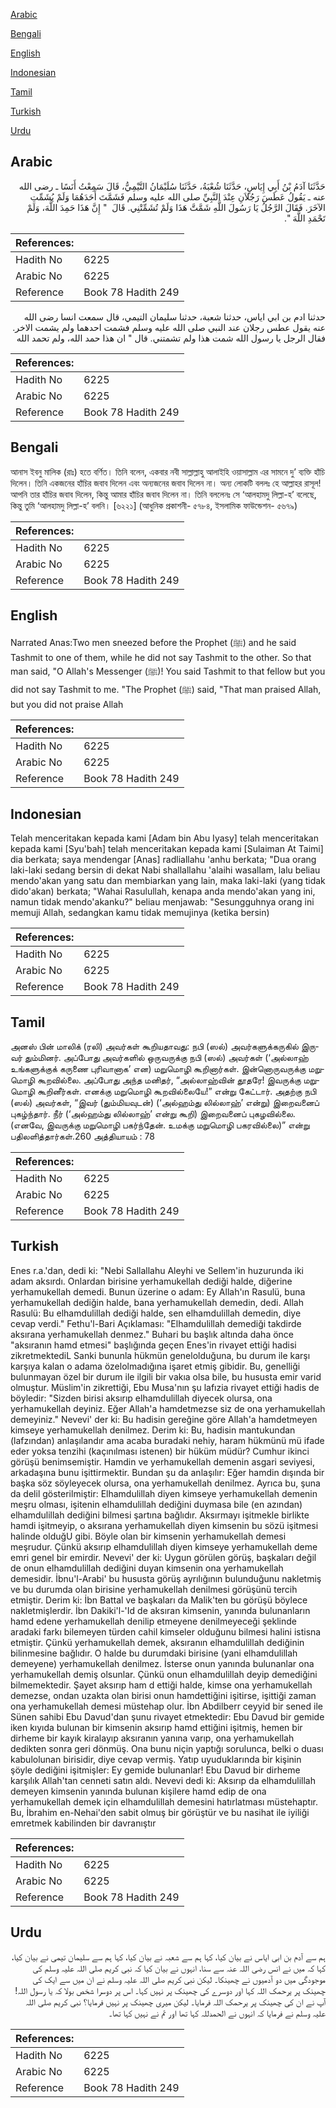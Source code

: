 [Arabic](#arabic)

[Bengali](#bengali)

[English](#english)

[Indonesian](#indonesian)

[Tamil](#tamil)

[Turkish](#turkish)

[Urdu](#urdu)

## Arabic


<div dir="rtl" lang="ar" style={{fontSize:'larger',backgroundColor:'#f8f9fa',padding:20}}>
حَدَّثَنَا آدَمُ بْنُ أَبِي إِيَاسٍ، حَدَّثَنَا شُعْبَةُ، حَدَّثَنَا سُلَيْمَانُ التَّيْمِيُّ، قَالَ سَمِعْتُ أَنَسًا ـ رضى الله عنه ـ يَقُولُ عَطَسَ رَجُلاَنِ عِنْدَ النَّبِيِّ صلى الله عليه وسلم فَشَمَّتَ أَحَدَهُمَا وَلَمْ يُشَمِّتِ الآخَرَ‏.‏ فَقَالَ الرَّجُلُ يَا رَسُولَ اللَّهِ شَمَّتَّ هَذَا وَلَمْ تُشَمِّتْنِي‏.‏ قَالَ ‏ "‏ إِنَّ هَذَا حَمِدَ اللَّهَ، وَلَمْ تَحْمَدِ اللَّهَ ‏"‏‏.‏
</div>
<div style={{backgroundColor:'#f8f9fa',padding:20, marginBottom: 10}}><table> <thead> <tr> <th>References:</th> <th></th> </tr> </thead> <tbody><tr><td>Hadith No</td><td>6225</td></tr><tr><td>Arabic No</td><td>6225</td></tr><tr><td>Reference</td><td>Book 78 Hadith 249</td></tr></tbody></table></div>


<div dir="rtl" lang="ar" style={{fontSize:'larger',backgroundColor:'#f8f9fa',padding:20}}>
حدثنا ادم بن ابي اياس، حدثنا شعبة، حدثنا سليمان التيمي، قال سمعت انسا رضى الله عنه يقول عطس رجلان عند النبي صلى الله عليه وسلم فشمت احدهما ولم يشمت الاخر. فقال الرجل يا رسول الله شمت هذا ولم تشمتني. قال " ان هذا حمد الله، ولم تحمد الله
</div>
<div style={{backgroundColor:'#f8f9fa',padding:20, marginBottom: 10}}><table> <thead> <tr> <th>References:</th> <th></th> </tr> </thead> <tbody><tr><td>Hadith No</td><td>6225</td></tr><tr><td>Arabic No</td><td>6225</td></tr><tr><td>Reference</td><td>Book 78 Hadith 249</td></tr></tbody></table></div>

## Bengali


<div dir="ltr" lang="bn" style={{fontSize:'larger',backgroundColor:'#f8f9fa',padding:20}}>
আনাস ইবনু মালিক (রাঃ) হতে বর্ণিত। তিনি বলেন, একবার নবী সাল্লাল্লাহু আলাইহি ওয়াসাল্লাম এর সামনে দু’ ব্যক্তি হাঁচি দিলেন। তিনি একজনের হাঁচির জবাব দিলেন এবং অন্যজনের জবাব দিলেন না। অন্য লোকটি বললঃ হে আল্লাহর রাসূল! আপনি তার হাঁচির জবাব দিলেন, কিন্তু আমার হাঁচির জবাব দিলেন না। তিনি বললেনঃ সে ‘আলহামদু লিল্লা-হ’ বলেছে, কিন্তু তুমি ‘আলহামদু লিল্লা-হ’ বলনি। [৬২২১] (আধুনিক প্রকাশনী- ৫৭৮৪, ইসলামিক ফাউন্ডেশন- ৫৬৭৯)
</div>
<div style={{backgroundColor:'#f8f9fa',padding:20, marginBottom: 10}}><table> <thead> <tr> <th>References:</th> <th></th> </tr> </thead> <tbody><tr><td>Hadith No</td><td>6225</td></tr><tr><td>Arabic No</td><td>6225</td></tr><tr><td>Reference</td><td>Book 78 Hadith 249</td></tr></tbody></table></div>

## English


<div dir="ltr" lang="en" style={{fontSize:'larger',backgroundColor:'#f8f9fa',padding:20}}>
Narrated Anas:Two men sneezed before the Prophet (ﷺ) and he said Tashmit to one of them, while he did not say Tashmit to the other. So that man said, "O Allah's Messenger (ﷺ)! You said Tashmit to that fellow but you did not say Tashmit to me. "The Prophet (ﷺ) said, "That man praised Allah, but you did not praise Allah
</div>
<div style={{backgroundColor:'#f8f9fa',padding:20, marginBottom: 10}}><table> <thead> <tr> <th>References:</th> <th></th> </tr> </thead> <tbody><tr><td>Hadith No</td><td>6225</td></tr><tr><td>Arabic No</td><td>6225</td></tr><tr><td>Reference</td><td>Book 78 Hadith 249</td></tr></tbody></table></div>

## Indonesian


<div dir="ltr" lang="id" style={{fontSize:'larger',backgroundColor:'#f8f9fa',padding:20}}>
Telah menceritakan kepada kami [Adam bin Abu Iyasy] telah menceritakan kepada kami [Syu'bah] telah menceritakan kepada kami [Sulaiman At Taimi] dia berkata; saya mendengar [Anas] radliallahu 'anhu berkata; "Dua orang laki-laki sedang bersin di dekat Nabi shallallahu 'alaihi wasallam, lalu beliau mendo'akan yang satu dan membiarkan yang lain, maka laki-laki (yang tidak dido'akan) berkata; "Wahai Rasulullah, kenapa anda mendo'akan yang ini, namun tidak mendo'akanku?" beliau menjawab: "Sesungguhnya orang ini memuji Allah, sedangkan kamu tidak memujinya (ketika bersin)
</div>
<div style={{backgroundColor:'#f8f9fa',padding:20, marginBottom: 10}}><table> <thead> <tr> <th>References:</th> <th></th> </tr> </thead> <tbody><tr><td>Hadith No</td><td>6225</td></tr><tr><td>Arabic No</td><td>6225</td></tr><tr><td>Reference</td><td>Book 78 Hadith 249</td></tr></tbody></table></div>

## Tamil


<div dir="ltr" lang="ta" style={{fontSize:'larger',backgroundColor:'#f8f9fa',padding:20}}>
அனஸ் பின் மாலிக் (ரலி) அவர்கள் கூறியதாவது: நபி (ஸல்) அவர்களுக்கருகில் இருவர் தும்மினர். அப்போது அவர்களில் ஒருவருக்கு நபி (ஸல்) அவர்கள் (‘அல்லாஹ் உங்களுக்குக் கருணை புரிவானாக’ என) மறுமொழி கூறினார்கள். இன்னொருவருக்கு மறுமொழி கூறவில்லை. அப்போது அந்த மனிதர், “அல்லாஹ்வின் தூதரே! இவருக்கு மறுமொழி கூறினீர்கள். எனக்கு மறுமொழி கூறவில்லையே!” என்று கேட்டார். அதற்கு நபி (ஸல்) அவர்கள், “இவர் (தும்மியவுடன்) (‘அல்ஹம்து லில்லாஹ்’ என்று) இறைவனைப் புகழ்ந்தார். நீர் (‘அல்ஹம்து லில்லாஹ்’ என்று கூறி) இறைவனைப் புகழவில்லை. (எனவே, இவருக்கு மறுமொழி பகர்ந்தேன். உமக்கு மறுமொழி பகரவில்லை)” என்று பதிலளித்தார்கள்.260 அத்தியாயம் : 78
</div>
<div style={{backgroundColor:'#f8f9fa',padding:20, marginBottom: 10}}><table> <thead> <tr> <th>References:</th> <th></th> </tr> </thead> <tbody><tr><td>Hadith No</td><td>6225</td></tr><tr><td>Arabic No</td><td>6225</td></tr><tr><td>Reference</td><td>Book 78 Hadith 249</td></tr></tbody></table></div>

## Turkish


<div dir="ltr" lang="tr" style={{fontSize:'larger',backgroundColor:'#f8f9fa',padding:20}}>
Enes r.a.'dan, dedi ki: "Nebi Sallallahu Aleyhi ve Sellem'in huzurunda iki adam aksırdı. Onlardan birisine yerhamukellah dediği halde, diğerine yerhamukellah demedi. Bunun üzerine o adam: Ey Allah'ın Rasulü, buna yerhamukellah dediğin halde, bana yerhamukellah demedin, dedi. Allah Rasulü: Bu elhamdulillah dediği halde, sen elhamdulillah demedin, diye cevap verdi." Fethu'l-Bari Açıklaması: "Elhamdulillah demediği takdirde aksırana yerhamukellah denmez." Buhari bu başlık altında daha önce "aksıranın hamd etmesi" başlığında geçen Enes'in rivayet ettiği hadisi zikretmektediL Sanki bununla hükmün genelolduğuna, bu durum ile karşı karşıya kalan o adama özelolmadığına işaret etmiş gibidir. Bu, genelliği bulunmayan özel bir durum ile ilgili bir vakıa olsa bile, bu hususta emir varid olmuştur. Müslim'in zikrettiği, Ebu Musa'nın şu lafızia rivayet ettiği hadis de böyledir: "Sizden birisi aksırıp elhamdulillah diyecek olursa, ona yerhamukellah deyiniz. Eğer Allah'a hamdetmezse siz de ona yerhamukellah demeyiniz." Nevevi' der ki: Bu hadisin gereğine göre Allah'a hamdetmeyen kimseye yerhamukellah denilmez. Derim ki: Bu, hadisin mantukundan (lafzından) anlaşılandır ama acaba buradaki nehiy, haram hükmünü mü ifade eder yoksa tenzihi (kaçınılması istenen) bir hüküm müdür? Cumhur ikinci görüşü benimsemiştir. Hamdin ve yerhamukellah demenin asgari seviyesi, arkadaşına bunu işittirmektir. Bundan şu da anlaşılır: Eğer hamdin dışında bir başka söz söyleyecek olursa, ona yerhamukellah denilmez. Ayrıca bu, şuna da delil gösterilmiştir: Elhamdulillah diyen kimseye yerhamukellah demenin meşru olması, işitenin elhamdulillah dediğini duymasa bile (en azından) elhamdulillah dediğini bilmesi şartına bağlıdır. Aksırmayı işitmekle birlikte hamdi işitmeyip, o aksırana yerhamukellah diyen kimsenin bu sözü işitmesi halinde olduğU gibi. Böyle olan bir kimsenin yerhamukellah demesi meşrudur. Çünkü aksırıp elhamdulillah diyen kimseye yerhamukellah deme emri genel bir emirdir. Nevevi' der ki: Uygun görülen görüş, başkaları değil de onun elhamdulillah dediğini duyan kimsenin ona yerhamukellah demesidir. İbnu'l-Arabi' bu hususta görüş ayrılığının bulunduğunu nakletmiş ve bu durumda olan birisine yerhamukellah denilmesi görüşünü tercih etmiştir. Derim ki: İbn Battal ve başkaları da Malik'ten bu görüşü böylece nakletmişlerdir. İbn Dakiki'l-'Id de aksıran kimsenin, yanında bulunanların hamd edene yerhamukellah denilip etmeyene denilmeyeceği şeklinde aradaki farkı bilemeyen türden cahil kimseler olduğunu bilmesi halini istisna etmiştir. Çünkü yerhamukellah demek, aksıranın elhamdulillah dediğinin bilinmesine bağlıdır. O halde bu durumdaki birisine (yani elhamdulillah demeyene) yerhamukellah denilmez. İsterse onun yanında bulunanlar ona yerhamukellah demiş olsunlar. Çünkü onun elhamdulillah deyip demediğini bilmemektedir. Şayet aksırıp ham d ettiği halde, kimse ona yerhamukellah demezse, ondan uzakta olan birisi onun hamdettiğini işitirse, işittiği zaman ona yerhamukellah demesi müstehap olur. İbn Abdilberr ceyyid bir sened ile Sünen sahibi Ebu Davud'dan şunu rivayet etmektedir: Ebu Davud bir gemide iken kıyıda bulunan bir kimsenin aksırıp hamd ettiğini işitmiş, hemen bir dirheme bir kayık kiralayıp aksıranın yanına varıp, ona yerhamukellah dedikten sonra geri dönmüş. Ona bunu niçin yaptığı sorulunca, belki o duası kabulolunan birisidir, diye cevap vermiş. Yatıp uyuduklarında bir kişinin şöyle dediğini işitmişler: Ey gemide bulunanlar! Ebu Davud bir dirheme karşılık Allah'tan cenneti satın aldı. Nevevi dedi ki: Aksırıp da elhamdulillah demeyen kimsenin yanında bulunan kişilere hamd edip de ona yerhamukellah demek için elhamdulillah demesini hatırlatması müstehaptır. Bu, İbrahim en-Nehai'den sabit olmuş bir görüştür ve bu nasihat ile iyiliği emretmek kabilinden bir davranıştır
</div>
<div style={{backgroundColor:'#f8f9fa',padding:20, marginBottom: 10}}><table> <thead> <tr> <th>References:</th> <th></th> </tr> </thead> <tbody><tr><td>Hadith No</td><td>6225</td></tr><tr><td>Arabic No</td><td>6225</td></tr><tr><td>Reference</td><td>Book 78 Hadith 249</td></tr></tbody></table></div>

## Urdu


<div dir="rtl" lang="ur" style={{fontSize:'larger',backgroundColor:'#f8f9fa',padding:20}}>
ہم سے آدم بن ابی ایاس نے بیان کیا، کہا ہم سے شعبہ نے بیان کیا، کہا ہم سے سلیمان تیمی نے بیان کیا، کہا کہ میں نے انس رضی اللہ عنہ سے سنا، انہوں نے بیان کیا کہ نبی کریم صلی اللہ علیہ وسلم کی موجودگی میں دو آدمیوں نے چھینکا۔ لیکن نبی کریم صلی اللہ علیہ وسلم نے ان میں سے ایک کی چھینک پر یرحمک اللہ کہا اور دوسرے کی چھینک پر نہیں کہا۔ اس پر دوسرا شخص بولا کہ یا رسول اللہ! آپ نے ان کی چھینک پر یرحمک اللہ فرمایا۔ لیکن میری چھینک پر نہیں فرمایا؟ نبی کریم صلی اللہ علیہ وسلم نے فرمایا کہ انہوں نے الحمدللہ کہا تھا اور تم نے نہیں کہا تھا۔
</div>
<div style={{backgroundColor:'#f8f9fa',padding:20, marginBottom: 10}}><table> <thead> <tr> <th>References:</th> <th></th> </tr> </thead> <tbody><tr><td>Hadith No</td><td>6225</td></tr><tr><td>Arabic No</td><td>6225</td></tr><tr><td>Reference</td><td>Book 78 Hadith 249</td></tr></tbody></table></div>